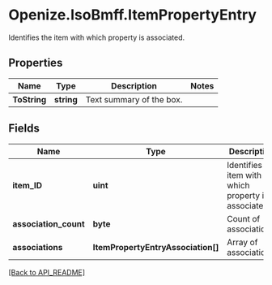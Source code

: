 # Openize.IsoBmff.ItemPropertyEntry

Identifies the item with which property is associated.

## Properties

Name | Type | Description | Notes
------------ | ------------- | ------------- | -------------
**ToString** | **string** | Text summary of the box. | 

## Fields

Name | Type | Description | Notes
------------ | ------------- | ------------- | -------------
**item_ID** | **uint** | Identifies the item with which property is associated. | 
**association_count** | **byte** | Count of associations. | 
**associations** | **ItemPropertyEntryAssociation[]** | Array of associations. | 

[[Back to API_README]](API_README.md)
